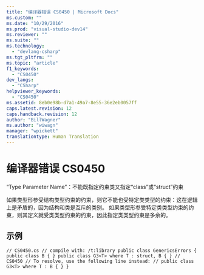 ```yaml
---
title: "编译器错误 CS0450 | Microsoft Docs"
ms.custom: ""
ms.date: "10/29/2016"
ms.prod: "visual-studio-dev14"
ms.reviewer: ""
ms.suite: ""
ms.technology: 
  - "devlang-csharp"
ms.tgt_pltfrm: ""
ms.topic: "article"
f1_keywords: 
  - "CS0450"
dev_langs: 
  - "CSharp"
helpviewer_keywords: 
  - "CS0450"
ms.assetid: 8eb0e98b-d7a1-49a7-8e55-36e2eb0057ff
caps.latest.revision: 12
caps.handback.revision: 12
author: "BillWagner"
ms.author: "wiwagn"
manager: "wpickett"
translationtype: Human Translation
---
```

# 编译器错误 CS0450
“Type Parameter Name”：不能既指定约束类又指定“class”或“struct”约束  
  
 如果类型形参受结构类型约束的约束，则它不能也受特定类类型的约束：这在逻辑上是矛盾的，因为结构和类是互斥的类别。 如果类型形参受特定类类型约束的约束，则其定义就受类类型约束的约束，因此指定类类型约束是多余的。  
  
## 示例  
  
```  
// CS0450.cs // compile with: /t:library public class GenericsErrors { public class B { } public class G3<T> where T : struct, B { } // CS0450 // To resolve, use the following line instead: // public class G3<T> where T : B { } }  
```